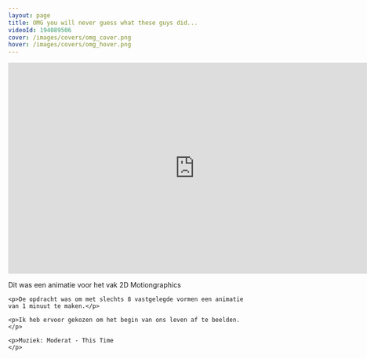 ```yaml
---
layout: page
title: OMG you will never guess what these guys did...
videoId: 194089506
cover: /images/covers/omg_cover.png
hover: /images/covers/omg_hover.png
---
```

<iframe src="https://player.vimeo.com/video/194089506" width="760" height="430" frameborder="0" webkitallowfullscreen mozallowfullscreen allowfullscreen class="main-video"></iframe>

<div class= "textbox">
    <p>Dit was een animatie voor het vak 2D Motiongraphics</p>

    <p>De opdracht was om met slechts 8 vastgelegde vormen een animatie van 1 minuut te maken.</p>

    <p>Ik heb ervoor gekozen om het begin van ons leven af te beelden.
    </p>

    <p>Muziek: Moderat - This Time
    </p>
</div>
